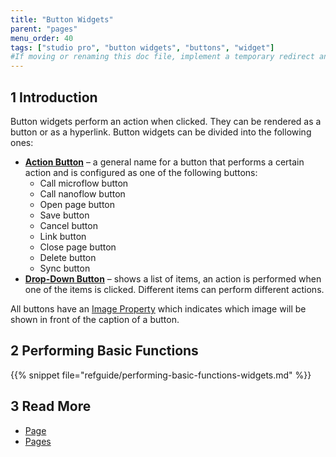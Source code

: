 ```yaml
---
title: "Button Widgets"
parent: "pages"
menu_order: 40
tags: ["studio pro", "button widgets", "buttons", "widget"]
#If moving or renaming this doc file, implement a temporary redirect and let the respective team know they should update the URL in the product. See Mapping to Products for more details.
---
```


## 1 Introduction

Button widgets perform an action when clicked. They can be rendered as a button or as a hyperlink. Button widgets can be divided into the following ones:

* [**Action Button**](action-button) – a general name for a button that performs a certain action and is configured as one of the following buttons:
  * Call microflow button
  * Call nanoflow button
  * Open page button
  * Save button
  * Cancel button
  * Link button
  * Close page button
  * Delete button
  * Sync button
* [**Drop-Down Button**](drop-down-button) – shows a list of items, an action is performed when one of the items is clicked. Different items can perform different actions.  

All buttons have an [Image Property](image-property) which indicates which image will be shown in front of the caption of a button.

## 2 Performing Basic Functions

{{% snippet file="refguide/performing-basic-functions-widgets.md" %}}

## 3 Read More

* [Page](page)
* [Pages](pages)